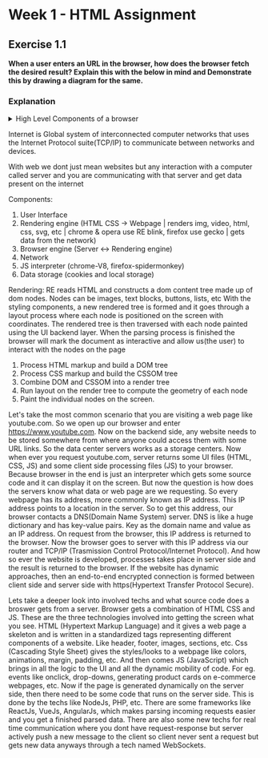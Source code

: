 
# Week 1 - HTML Assignment

## Exercise 1.1
**When a user enters an URL in the browser, how does the browser fetch the desired result? Explain this with the below in mind and Demonstrate this by drawing a diagram for the same.**

### Explanation

<details>
    <summary>High Level Components of a browser</summary>
    ~~~
        - User Interface
        - Rendering engine (HTML CSS -> Webpage | renders img, video, html, css, svg, etc | chrome & opera use RE blink, firefox use gecko | gets data from the network)
        - Browser engine (Server <-> Rendering engine)
        - Network
        - JS interpreter (chrome-V8, firefox-spidermonkey)
        - Data storage (cookies and local storage)
    ~~~
</details>

Internet is Global system of interconnected computer networks that uses the 
Internet Protocol suite(TCP/IP) to communicate between networks and devices.

With web we dont just mean websites but any interaction with a computer called
server and you are communicating with that server and get data present on the internet 

Components:
1. User Interface
2. Rendering engine (HTML CSS -> Webpage | renders img, video, html, css, svg, etc | chrome & opera use RE blink, firefox use gecko | gets data from the network)
3. Browser engine (Server <-> Rendering engine)
4. Network
5. JS interpreter (chrome-V8, firefox-spidermonkey)
6. Data storage (cookies and local storage)

Rendering:
RE reads HTML and constructs a dom content tree made up of dom nodes. Nodes can be images, text blocks, buttons, lists, etc
With the styling components, a new rendered tree is formed and it goes through a layout process where 
each node is positioned on the screen with coordinates. The rendered tree is then traversed
with each node painted using the UI backend layer. When the parsing process is finished 
the browser will mark the document as interactive and allow us(the user) to interact with the nodes on the page
1. Process HTML markup and build a DOM tree
2. Process CSS markup and build the CSSOM tree
3. Combine DOM and CSSOM into a render tree
4. Run layout on the render tree to compute the geometry of each node
5. Paint the individual nodes on the screen.

Let's take the most common scenario that you are visiting a web page like 
youtube.com. So we open up our browser and enter https://www.youtube.com. 
Now on the backend side, any website needs to be stored somewhere from where 
anyone could access them with some URL links. So the data center servers works 
as a storage centers. Now when ever you request youtube.com, server returns 
some UI files (HTML, CSS, JS) and some client side processing files (JS) to your browser. Because 
browser in the end is just an interpreter which gets some source code and it 
can display it on the screen.
But now the question is how does the servers know what data or web page are we
requesting. So every webpage has its address, more commonly known as IP address. 
This IP address points to a location in the server. So to get this address, our 
browser contacts a DNS(Domain Name System) server. DNS is like a huge dictionary 
and has key-value pairs. Key as the domain name and value as an IP address. On 
request from the browser, this IP address is returned to the browser.
Now the browser goes to server with this IP address via our router and TCP/IP 
(Trasmission Control Protocol/Internet Protocol). And how so ever the website is 
developed, processes takes place in server side and the result is returned to the 
browser. If the website has dynamic approaches, then an end-to-end encrypted connection is formed between 
client side and server side with https(Hypertext Transfer Protocol Secure).

Lets take a deeper look into involved techs and what source code does a broswer gets from a server.
Browser gets a combination of HTML CSS and JS. These are the three technologies 
involved into getting the screen what you see. HTML (Hypertext Markup Language) and 
it gives a web page a skeleton and is written in a standardized tags representing different
components of a website. Like header, footer, images, sections, etc. Css 
(Cascading Style Sheet) gives the styles/looks to a webpage like colors, animations, margin, padding, etc.
And then comes JS (JavaScript) which brings in all the logic to the UI and all the dynamic mobility of code.
For eg. events like onclick, drop-downs, generating product cards on e-commerce webpages, etc.
Now if the page is generated dynamically on the server side, then there need to be some code that runs on the server side. 
This is done by the techs like NodeJs, PHP, etc. There are some frameworks like ReactJs, VueJs, AngularJs, which 
makes parsing incoming requests easier and you get a finished parsed data. 
There are also some new techs for real time communication where you dont have request-response 
but server actively push a new message to the client so client never sent a request but gets 
new data anyways through a tech named WebSockets.